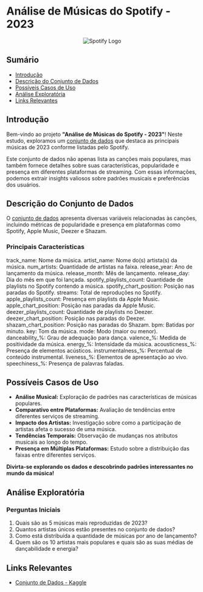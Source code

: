 # Análise de Músicas do Spotify - 2023

<p align="center">
    <img src="https://assets.turbologo.com/blog/en/2021/07/20052636/spotify-brand-1-1-958x575.png" alt="Spotify Logo">
</p>


## Sumário
  - [Introdução](#introducao)
  - [Descrição do Conjunto de Dados](#descricao-do-conjunto-de-dados)
  - [Possíveis Casos de Uso](#possiveis-casos-de-uso)
  - [Análise Exploratória](#analise-exploratoria)
  - [Links Relevantes](#links-relevantes)

## Introdução

Bem-vindo ao projeto **"Análise de Músicas do Spotify - 2023"**! Neste estudo, exploramos um [conjunto de dados](https://www.kaggle.com/datasets/nelgiriyewithana/top-spotify-songs-2023) que destaca as principais músicas de 2023 conforme listadas pelo Spotify.

Este conjunto de dados não apenas lista as canções mais populares, mas também fornece detalhes sobre suas características, popularidade e presença em diferentes plataformas de streaming. Com essas informações, podemos extrair insights valiosos sobre padrões musicais e preferências dos usuários.

## Descrição do Conjunto de Dados

O [conjunto de dados](https://www.kaggle.com/datasets/nelgiriyewithana/top-spotify-songs-2023) apresenta diversas variáveis relacionadas às canções, incluindo métricas de popularidade e presença em plataformas como Spotify, Apple Music, Deezer e Shazam.

### Principais Características

track_name: Nome da música.
artist_name: Nome do(s) artista(s) da música.
num_artists: Quantidade de artistas na faixa.
release_year: Ano de lançamento da música.
release_month: Mês de lançamento.
release_day: Dia do mês em que foi lançada.
spotify_playlists_count: Quantidade de playlists no Spotify contendo a música.
spotify_chart_position: Posição nas paradas do Spotify.
streams: Total de reproduções no Spotify.
apple_playlists_count: Presença em playlists da Apple Music.
apple_chart_position: Posição nas paradas da Apple Music.
deezer_playlists_count: Quantidade de playlists no Deezer.
deezer_chart_position: Posição nas paradas do Deezer.
shazam_chart_position: Posição nas paradas do Shazam.
bpm: Batidas por minuto.
key: Tom da música.
mode: Modo (maior ou menor).
danceability_%: Grau de adequação para dança.
valence_%: Medida de positividade da música.
energy_%: Intensidade da música.
acousticness_%: Presença de elementos acústicos.
instrumentalness_%: Percentual de conteúdo instrumental.
liveness_%: Elementos de apresentação ao vivo.
speechiness_%: Presença de palavras faladas.

## Possíveis Casos de Uso

- **Análise Musical:** Exploração de padrões nas características de músicas populares.
- **Comparativo entre Plataformas:** Avaliação de tendências entre diferentes serviços de streaming.
- **Impacto dos Artistas:** Investigação sobre como a participação de artistas afeta o sucesso de uma música.
- **Tendências Temporais:** Observação de mudanças nos atributos musicais ao longo do tempo.
- **Presença em Múltiplas Plataformas:** Estudo sobre a distribuição das faixas entre diferentes serviços.

**Divirta-se explorando os dados e descobrindo padrões interessantes no mundo da música!**

## Análise Exploratória

### Perguntas Iniciais

1. Quais são as 5 músicas mais reproduzidas de 2023?
2. Quantos artistas únicos estão presentes no conjunto de dados?
3. Como está distribuída a quantidade de músicas por ano de lançamento?
4. Quem são os 10 artistas mais populares e quais são as suas médias de dançabilidade e energia?

## Links Relevantes

- [Conjunto de Dados - Kaggle](https://www.kaggle.com/datasets/nelgiriyewithana/top-spotify-songs-2023)
